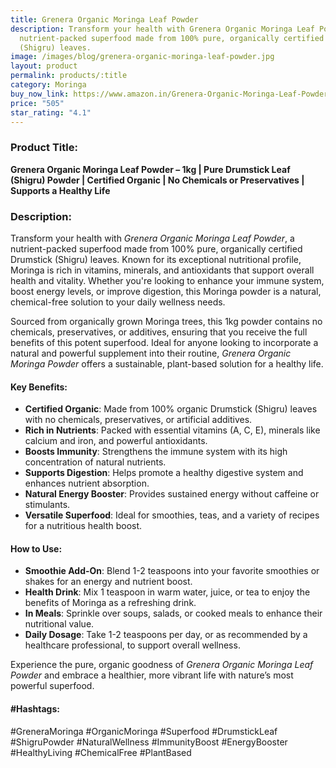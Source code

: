 ```yaml
---
title: Grenera Organic Moringa Leaf Powder
description: Transform your health with Grenera Organic Moringa Leaf Powder, a
  nutrient-packed superfood made from 100% pure, organically certified Drumstick
  (Shigru) leaves.
image: /images/blog/grenera-organic-moringa-leaf-powder.jpg
layout: product
permalink: products/:title
category: Moringa
buy_now_link: https://www.amazon.in/Grenera-Organic-Moringa-Leaf-Powder/dp/B016S0XF3E/ref=sr_1_18?crid=JPSHXC1IUKVG&tag=m0150-21
price: "505"
star_rating: "4.1"
---
```

### Product Title:
**Grenera Organic Moringa Leaf Powder – 1kg | Pure Drumstick Leaf (Shigru) Powder | Certified Organic | No Chemicals or Preservatives | Supports a Healthy Life**

### Description:
Transform your health with *Grenera Organic Moringa Leaf Powder*, a nutrient-packed superfood made from 100% pure, organically certified Drumstick (Shigru) leaves. Known for its exceptional nutritional profile, Moringa is rich in vitamins, minerals, and antioxidants that support overall health and vitality. Whether you're looking to enhance your immune system, boost energy levels, or improve digestion, this Moringa powder is a natural, chemical-free solution to your daily wellness needs.

Sourced from organically grown Moringa trees, this 1kg powder contains no chemicals, preservatives, or additives, ensuring that you receive the full benefits of this potent superfood. Ideal for anyone looking to incorporate a natural and powerful supplement into their routine, *Grenera Organic Moringa Powder* offers a sustainable, plant-based solution for a healthy life.

#### Key Benefits:
- **Certified Organic**: Made from 100% organic Drumstick (Shigru) leaves with no chemicals, preservatives, or artificial additives.
- **Rich in Nutrients**: Packed with essential vitamins (A, C, E), minerals like calcium and iron, and powerful antioxidants.
- **Boosts Immunity**: Strengthens the immune system with its high concentration of natural nutrients.
- **Supports Digestion**: Helps promote a healthy digestive system and enhances nutrient absorption.
- **Natural Energy Booster**: Provides sustained energy without caffeine or stimulants.
- **Versatile Superfood**: Ideal for smoothies, teas, and a variety of recipes for a nutritious health boost.

#### How to Use:
- **Smoothie Add-On**: Blend 1-2 teaspoons into your favorite smoothies or shakes for an energy and nutrient boost.
- **Health Drink**: Mix 1 teaspoon in warm water, juice, or tea to enjoy the benefits of Moringa as a refreshing drink.
- **In Meals**: Sprinkle over soups, salads, or cooked meals to enhance their nutritional value.
- **Daily Dosage**: Take 1-2 teaspoons per day, or as recommended by a healthcare professional, to support overall wellness.

Experience the pure, organic goodness of *Grenera Organic Moringa Leaf Powder* and embrace a healthier, more vibrant life with nature’s most powerful superfood.

#### #Hashtags:
#GreneraMoringa #OrganicMoringa #Superfood #DrumstickLeaf #ShigruPowder #NaturalWellness #ImmunityBoost #EnergyBooster #HealthyLiving #ChemicalFree #PlantBased
